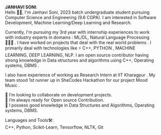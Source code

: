 **JANHAVI SONI**:  
Hello 👋🏻, I'm Janhavi Soni, 2023 batch undergraduate student pursuing Computer Science and Engineering (9.6 CGPA). I am interested in Software Development, Machine Learning/Deep Learning and Research. 

Currently, I'm pursuing my 3rd year with internship experiences to work with industry experts in domains : ML/DL, Natural Language Processing 👩🏻‍💻 . I have worked on projects that deal with the real world problems . I primarily deal with technologies like ⚡ C++, PYTHON , MACHINE LEARNING, DEEP LEARNING, NLP. I am open source contributor having strong knowledge in Data structures and algorithms using C++, Operating systems, DBMS .

I also have experience of working as Research Intern at IIT Kharagpur . My team stood 1st runner up in SheCodes Hackathon for our project Mood Music .  

👯 I’m looking to collaborate on development projects.  
🤔 I’m always ready for Open source Contribution.  
💬 I possess good knowledge in Data Structures and Algorithms, Operating systems, DBMS.  

Languages and Tools🛠:  
C++, Python, Scikit-Learn, Tensorflow, NLTK, Git

<!---Connect with me🤝:--->

<!---
JanhaviSoni/JanhaviSoni is a ✨ special ✨ repository because its `README.md` (this file) appears on your GitHub profile.
You can click the Preview link to take a look at your changes.
--->
